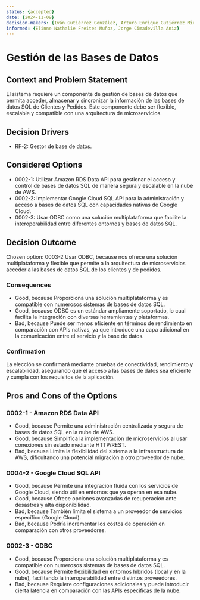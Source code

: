 ```yaml
---
status: {accepted}
date: {2024-11-09}
decision-makers: {Iván Gutiérrez González, Arturo Enrique Gutiérrez Mirandona}
informed: {Elinne Nathalie Freites Muñoz, Jorge Cimadevilla Aniz}
---
```


# Gestión de las Bases de Datos

## Context and Problem Statement

El sistema requiere un componente de gestión de bases de datos que permita acceder, almacenar y sincronizar la información de las bases de datos SQL de Clientes y Pedidos. Este componente debe ser flexible, escalable y compatible con una arquitectura de microservicios.

## Decision Drivers

* RF-2: Gestor de base de datos.


## Considered Options

* 0002-1: Utilizar Amazon RDS Data API para gestionar el acceso y control de bases de datos SQL de manera segura y escalable en la nube de AWS.
* 0002-2: Implementar Google Cloud SQL API para la administración y acceso a bases de datos SQL con capacidades nativas de Google Cloud.
* 0002-3: Usar ODBC como una solución multiplataforma que facilite la interoperabilidad entre diferentes entornos y bases de datos SQL.

## Decision Outcome

Chosen option: 0003-2 Usar ODBC, because nos ofrece una solución multiplataforma y flexible que permite a la arquitectura de microservicios acceder a las bases de datos SQL de los clientes y de pedidos.

### Consequences

* Good, because Proporciona una solución multiplataforma y es compatible con numerosos sistemas de bases de datos SQL.
* Good, because ODBC es un estándar ampliamente soportado, lo cual facilita la integración con diversas herramientas y plataformas.
* Bad, because Puede ser menos eficiente en términos de rendimiento en comparación con APIs nativas, ya que introduce una capa adicional en la comunicación entre el servicio y la base de datos.

### Confirmation

La elección se confirmará mediante pruebas de conectividad, rendimiento y escalabilidad, asegurando que el acceso a las bases de datos sea eficiente y cumpla con los requisitos de la aplicación.

## Pros and Cons of the Options

### 0002-1 - Amazon RDS Data API

* Good, because Permite una administración centralizada y segura de bases de datos SQL en la nube de AWS.
* Good, because Simplifica la implementación de microservicios al usar conexiones sin estado mediante HTTP/REST.
* Bad, because Limita la flexibilidad del sistema a la infraestructura de AWS, dificultando una potencial migración a otro proveedor de nube.

### 0004-2 - Google Cloud SQL API

* Good, because Permite una integración fluida con los servicios de Google Cloud, siendo útil en entornos que ya operan en esa nube.
* Good, because Ofrece opciones avanzadas de recuperación ante desastres y alta disponibilidad.
* Bad, because También limita el sistema a un proveedor de servicios específico (Google Cloud).
* Bad, because Podría incrementar los costos de operación en comparación con otros proveedores.

### 0002-3 - ODBC

* Good, because Proporciona una solución multiplataforma y es compatible con numerosos sistemas de bases de datos SQL.
* Good, because Permite flexibilidad en entornos híbridos (local y en la nube), facilitando la interoperabilidad entre distintos proveedores.
* Bad, because Requiere configuraciones adicionales y puede introducir cierta latencia en comparación con las APIs específicas de la nube.

